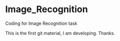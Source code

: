 # Image_Recognition
Coding for Image Recognition task

This is the first git material, I am developing.
Thanks.

